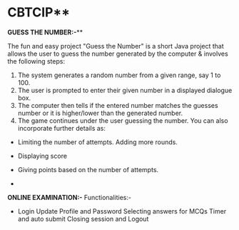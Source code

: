 # CBTCIP**
**GUESS THE NUMBER:-****


The fun and easy project "Guess the Number" is a short Java project that allows the user to guess the number generated by the computer & involves the following steps:
1. The system generates a random number from a given range, say 1 to 100.
2. The user is prompted to enter their given number in a displayed dialogue box.
3. The computer then tells if the entered number matches the guesses number or it is higher/lower than the generated number.
4. The game continues under the user guessing the number. You can also incorporate further details as:
* Limiting the number of attempts.
Adding more rounds.
* Displaying score
* Giving points based on the number of attempts.

* 
**ONLINE EXAMINATION:-**
  Functionalities:- 
  * Login
Update Profile and Password
Selecting answers for MCQs
Timer and auto submit
Closing session and Logout

